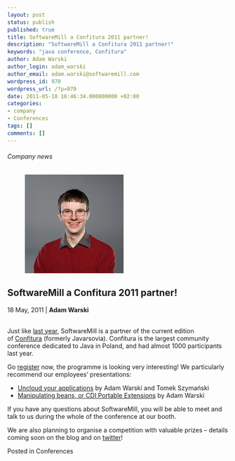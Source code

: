 ```yaml
---
layout: post
status: publish
published: true
title: SoftwareMill a Confitura 2011 partner!
description: "SoftwareMill a Confitura 2011 partner!"
keywords: "java conference, Confitura"
author: Adam Warski
author_login: adam_warski
author_email: adam.warski@softwaremill.com
wordpress_id: 970
wordpress_url: /?p=970
date: 2011-05-18 16:46:34.000000000 +02:00
categories:
- company
- Conferences
tags: []
comments: []
---
```


<h6>Company news</h6>
<div class="post-header clearfix">
<figure><div class="image"><img src="/img/members/warski.jpg" alt="Adam Warski"></div></figure><div class="title">
<h2 class="font-dark-blue font-normal">SoftwareMill a Confitura 2011 partner!</h2>18 May, 2011 | <b>Adam Warski</b><br><br>
</div>
</div>
<div class="post-rows"><div class="text">
<p id="Postyarchiwalne-SoftwareMillaConfitura2011partner!">Just like <a href="http://softwaremill.pl/blog/?p=9" rel="nofollow">last year</a>, SoftwareMill is a partner of the current edition of <a href="http://confitura.pl/" rel="nofollow">Confitura</a> (formerly Javarsovia). Confitura is the largest community conference dedicated to Java in Poland, and had almost 1000 participants last year.</p>
<p>Go <a href="http://www.confitura.pl/registration" rel="nofollow">register</a> now, the programme is looking very interesting! We particularly recommend our employees’ presentations:</p>
<ul>
<li>
<a href="http://www.confitura.pl/presentations#45" rel="nofollow">Uncloud your applications</a> by Adam Warski and Tomek Szymański</li>
<li>
<a href="http://www.confitura.pl/presentations#23" rel="nofollow">Manipulating beans, or CDI Portable Extensions</a> by Adam Warski</li>
</ul>
<p>If you have any questions about SoftwareMill, you will be able to meet and talk to us during the whole of the conference at our booth.</p>
<p>We are also planning to organise a competition with valuable prizes – details coming soon on the blog and on <a href="http://twitter.com/#!/softwaremill" rel="nofollow">twitter</a>!</p>
</div></div>
<div class="post-footer">Posted in Conferences</div>
